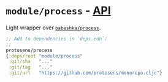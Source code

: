 # `module/process` - [API](API.md)

Light wrapper over [`babashka/process`](https://github.com/babashka/process).

```clojure
;; Add to dependencies in `deps.edn`:
;;
protosens/process
{:deps/root "module/process"
 :git/sha   "..."
 :git/tag   "..."
 :git/url   "https://github.com/protosens/monorepo.cljc"}
```

